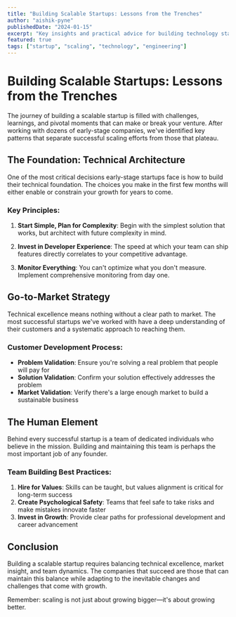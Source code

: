 ```yaml
---
title: "Building Scalable Startups: Lessons from the Trenches"
author: "aishik-pyne"
publishedDate: "2024-01-15"
excerpt: "Key insights and practical advice for building technology startups that can scale effectively from early stages to growth."
featured: true
tags: ["startup", "scaling", "technology", "engineering"]
---
```


# Building Scalable Startups: Lessons from the Trenches

The journey of building a scalable startup is filled with challenges, learnings, and pivotal moments that can make or break your venture. After working with dozens of early-stage companies, we've identified key patterns that separate successful scaling efforts from those that plateau.

## The Foundation: Technical Architecture

One of the most critical decisions early-stage startups face is how to build their technical foundation. The choices you make in the first few months will either enable or constrain your growth for years to come.

### Key Principles:

1. **Start Simple, Plan for Complexity**: Begin with the simplest solution that works, but architect with future complexity in mind.

2. **Invest in Developer Experience**: The speed at which your team can ship features directly correlates to your competitive advantage.

3. **Monitor Everything**: You can't optimize what you don't measure. Implement comprehensive monitoring from day one.

## Go-to-Market Strategy

Technical excellence means nothing without a clear path to market. The most successful startups we've worked with have a deep understanding of their customers and a systematic approach to reaching them.

### Customer Development Process:

- **Problem Validation**: Ensure you're solving a real problem that people will pay for
- **Solution Validation**: Confirm your solution effectively addresses the problem
- **Market Validation**: Verify there's a large enough market to build a sustainable business

## The Human Element

Behind every successful startup is a team of dedicated individuals who believe in the mission. Building and maintaining this team is perhaps the most important job of any founder.

### Team Building Best Practices:

1. **Hire for Values**: Skills can be taught, but values alignment is critical for long-term success
2. **Create Psychological Safety**: Teams that feel safe to take risks and make mistakes innovate faster
3. **Invest in Growth**: Provide clear paths for professional development and career advancement

## Conclusion

Building a scalable startup requires balancing technical excellence, market insight, and team dynamics. The companies that succeed are those that can maintain this balance while adapting to the inevitable changes and challenges that come with growth.

Remember: scaling is not just about growing bigger—it's about growing better.